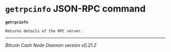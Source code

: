`getrpcinfo` JSON-RPC command
=============================

**`getrpcinfo`**

```
Returns details of the RPC server.
```

***

*Bitcoin Cash Node Daemon version v0.21.2*

